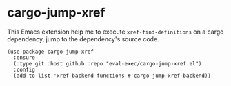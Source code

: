 # cargo-jump-xref

This Emacs extension help me to execute `xref-find-definitions` on a cargo dependency, jump to the dependency's source code.

```elisp
(use-package cargo-jump-xref
  :ensure 
  (:type git :host github :repo "eval-exec/cargo-jump-xref.el")
  :config
  (add-to-list 'xref-backend-functions #'cargo-jump-xref-backend))
```
